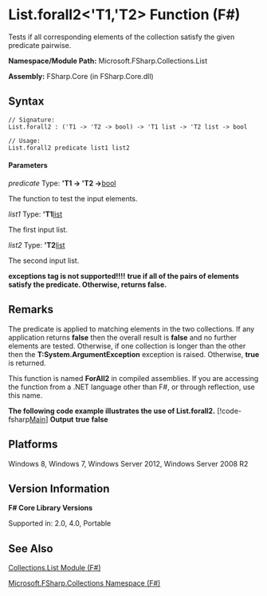 # List.forall2<'T1,'T2> Function (F#)

Tests if all corresponding elements of the collection satisfy the given predicate pairwise.

**Namespace/Module Path:** Microsoft.FSharp.Collections.List

**Assembly:** FSharp.Core (in FSharp.Core.dll)


## Syntax

```
// Signature:
List.forall2 : ('T1 -> 'T2 -> bool) -> 'T1 list -> 'T2 list -> bool

// Usage:
List.forall2 predicate list1 list2
```

#### Parameters
*predicate*
Type: **'T1 -&gt; 'T2 -&gt;**[bool](http://msdn.microsoft.com/en-us/library/89c0cf9c-49ce-4207-a3be-555851a67dd5)


The function to test the input elements.


*list1*
Type: **'T1**[list](http://msdn.microsoft.com/en-us/library/c627b668-477b-4409-91ed-06d7f1b3e4a7)


The first input list.


*list2*
Type: **'T2**[list](http://msdn.microsoft.com/en-us/library/c627b668-477b-4409-91ed-06d7f1b3e4a7)


The second input list.



**exceptions tag is not supported!!!!**
**true if all of the pairs of elements satisfy the predicate. Otherwise, returns false.**
## Remarks
The predicate is applied to matching elements in the two collections. If any application returns **false** then the overall result is **false** and no further elements are tested. Otherwise, if one collection is longer than the other then the **T:System.ArgumentException** exception is raised. Otherwise, **true** is returned.

This function is named **ForAll2** in compiled assemblies. If you are accessing the function from a .NET language other than F#, or through reflection, use this name.

**The following code example illustrates the use of List.forall2.**
[!code-fsharp[Main](snippets/fslists/snippet4.fs)]
**Output**
**true**
**false**
## Platforms
Windows 8, Windows 7, Windows Server 2012, Windows Server 2008 R2


## Version Information
**F# Core Library Versions**

Supported in: 2.0, 4.0, Portable




## See Also
[Collections.List Module &#40;F&#35;&#41;](Collections.List+Module+%28FSharp%29.md)

[Microsoft.FSharp.Collections Namespace &#40;F&#35;&#41;](Microsoft.FSharp.Collections+Namespace+%28FSharp%29.md)

